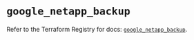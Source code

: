 # `google_netapp_backup`

Refer to the Terraform Registry for docs: [`google_netapp_backup`](https://registry.terraform.io/providers/hashicorp/google-beta/6.24.0/docs/resources/google_netapp_backup).
